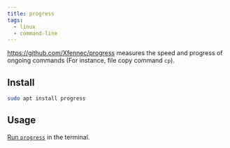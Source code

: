 ```yaml
---
title: progress
tags:
  - linux
  - command-line
---
```


https://github.com/Xfennec/progress measures the speed and progress of ongoing commands (For instance, file copy command `cp`).

## Install

```sh
sudo apt install progress
```

## Usage

[Run `progress`](https://github.com/Xfennec/progress#what-can-i-do-with-it) in the terminal.
